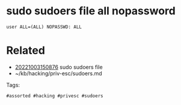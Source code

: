 # sudo sudoers file all nopassword
```
user ALL=(ALL) NOPASSWD: ALL
```

# Related

- [20221003150876](/zet/20221003150876/README.md) sudo sudoers file
- ~/kb/hacking/priv-esc/sudoers.md

Tags:

    #assorted #hacking #privesc #sudoers
